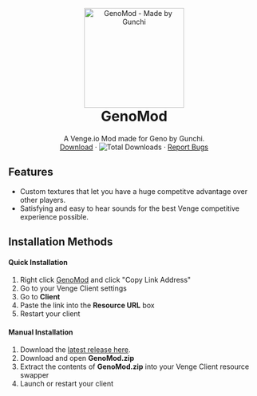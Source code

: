 <p align="center" style="margin-bottom: 0px !important;">
  <img width="200" src="https://cdn.discordapp.com/attachments/856153210989576192/856153437589995570/Text.png" alt="GenoMod - Made by Gunchi" align="center">
</p>

<h1 align="center" style="margin-top: 0px;">GenoMod</h1>

 <p align="center">
    A Venge.io Mod made for Geno by Gunchi.
    <br />
    <a href="https://github.com/Tomogunchi/GenoMod/releases/latest/">Download</a>
    ·
    <img alt="Total Downloads" src="https://img.shields.io/github/downloads/tomogunchi/GenoMod/total?label=Downloads">
    ·
    <a href="https://github.com/Tomogunchi/GenoMod/issues">Report Bugs</a>
  </p>
</p>

## Features
- Custom textures that let you have a huge competitve advantage over other players.
- Satisfying and easy to hear sounds for the best Venge competitive experience possible.

## Installation Methods

#### Quick Installation
1. Right click [GenoMod](https://github.com/Tomogunchi/GenoMod/releases/download/v1/GenoMod.v1.zip) and click "Copy Link Address"
2. Go to your Venge Client settings
3. Go to **Client**
4. Paste the link into the **Resource URL** box
5. Restart your client

#### Manual Installation
1. Download the [latest release here](https://github.com/Tomogunchi/GenoMod/releases/latest "Latest Release").
2. Download and open **GenoMod.zip**
3. Extract the contents of **GenoMod.zip** into your Venge Client resource swapper
4. Launch or restart your client
